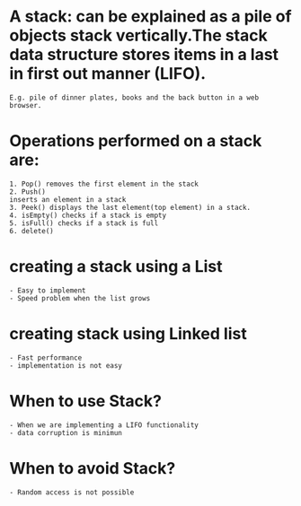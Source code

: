 # A stack: can be explained as a pile of objects stack vertically.The stack data structure stores items in a last in first out manner (LIFO).   
    E.g. pile of dinner plates, books and the back button in a web browser.
    
# Operations performed on a stack are: 
    1. Pop() removes the first element in the stack
    2. Push()
    inserts an element in a stack
    3. Peek() displays the last element(top element) in a stack.
    4. isEmpty() checks if a stack is empty
    5. isFull() checks if a stack is full
    6. delete()

# creating a stack using a List
    - Easy to implement
    - Speed problem when the list grows

# creating stack using Linked list
    - Fast performance
    - implementation is not easy

# When to use Stack?
    - When we are implementing a LIFO functionality
    - data corruption is minimun

# When to avoid Stack?
    - Random access is not possible
    
